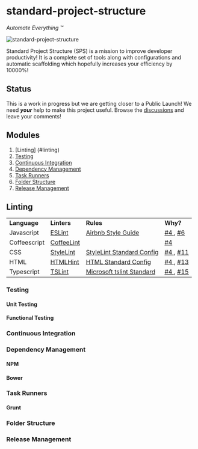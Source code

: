 # standard-project-structure
*Automate Everything ™*

![standard-project-structure](https://cloud.githubusercontent.com/assets/1716462/13458681/b3f206d8-e094-11e5-808d-8ebb9910c743.png)

Standard Project Structure (SPS) is a mission to improve developer productivity! It is a complete set of tools along with configurations and automatic scaffolding which hopefully increases your efficiency by 10000%!

## Status
This is a work in progress but we are getting closer to a Public Launch! We need ***your*** help to make this project useful. Browse the [discussions](https://github.com/rcorp/standard-project-structure/issues) and leave your comments!

## Modules

1. [Linting] (#linting) 
2. [Testing](#testing)
3. [Continuous Integration](#continuous-integration)
4. [Dependency Management](#dependency-management)
5. [Task Runners](#task-runners)
6. [Folder Structure](#folder-structure)
7. [Release Management](#release-management)

## Linting

<table>
<tr>
<td><b>Language</td>
<td><b>Linters</td><td><b>Rules</td><td><b>Why?</td>
</tr>
<tr>
<td>Javascript</td>
<td> <a href="https://github.com/eslint/eslint/"> ESLint </a> </td>
<td> <a href="https://github.com/airbnb/javascript"> Airbnb Style Guide </a> </td>
<td> 
  <a href="https://github.com/rcorp/standard-project-structure/issues/4"> #4 </a>,
  <a href="https://github.com/rcorp/standard-project-structure/issues/6"> #6 </a> 
</td>
</tr>
<tr>
<td>Coffeescript</td>
<td> <a href="https://github.com/clutchski/coffeelinta"> CoffeeLint </a> </td>
<td> </td>
<td> <a href="https://github.com/rcorp/standard-project-structure/issues/4"> #4 </a> </td>
</tr>
<tr>
<td>CSS</td>
<td> <a href="https://github.com/CSSLint/csslint"> StyleLint </a> </td>
<td> <a href="https://github.com/stylelint/stylelint-config-standard"> StyleLint Standard Config </a> </td>
<td> 
  <a href="https://github.com/rcorp/standard-project-structure/issues/4"> #4 </a>,
  <a href="github.com/rcorp/standard-project-structure/issues/11"> #11 </a> 
</td>
</tr>
<tr>
<td>HTML</td>
<td> <a href="https://github.com/yaniswang/HTMLHint"> HTMLHint </a> </td>
<td> <a href="https://github.com/yaniswang/HTMLHint"> HTML Standard Config </a> </td>
<td> 
  <a href="https://github.com/rcorp/standard-project-structure/issues/4"> #4 </a>, 
  <a href="https://github.com/rcorp/standard-project-structure/issues/13"> #13 </a>
</td>
</tr>
<tr>
<td>Typescript</td>
<td> <a href="https://github.com/palantir/tslint"> TSLint </a> </td>
<td> <a href="https://github.com/Microsoft/tslint-microsoft-contrib"> Microsoft tslint Standard </a> </td>
<td> 
  <a href="https://github.com/rcorp/standard-project-structure/issues/4"> #4 </a>,
  <a href="https://github.com/rcorp/standard-project-structure/issues/15"> #15 </a>
</tr>
</table>

### Testing
 
#### Unit Testing

#### Functional Testing
 
### Continuous Integration

### Dependency Management
 
#### NPM
 
#### Bower

### Task Runners
 
#### Grunt
 
### Folder Structure
 
### Release Management


 


